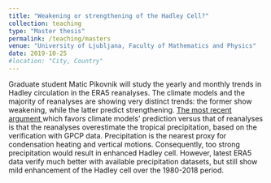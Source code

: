```yaml
---
title: "Weakening or strengthening of the Hadley Cell?"
collection: teaching
type: "Master thesis"
permalink: /teaching/masters
venue: "University of Ljubljana, Faculty of Mathematics and Physics"
date: 2019-10-25
#location: "City, Country"
---
```


Graduate student Matic Pikovnik will study the yearly and monthly trends in Hadley circulation in the ERA5 reanalyses.
The climate models and the majority of reanalyses are showing very distinct trends: the former show weakening, while the latter predict strengthening. [The most recent argument ](https://www.nature.com/articles/s41561-019-0383-x) which favors climate models' prediction versus that of reanalyses is that the reanalyses overestimate the tropical precipitation, based on the verification with GPCP data. Precipitation is the nearest proxy for condensation heating and vertical motions. Consequently, too strong precipitation would result in enhanced Hadley cell. However, latest ERA5 data verify much better with available precipitation datasets, but still show mild enhancement of the Hadley cell over the 1980-2018 period.
